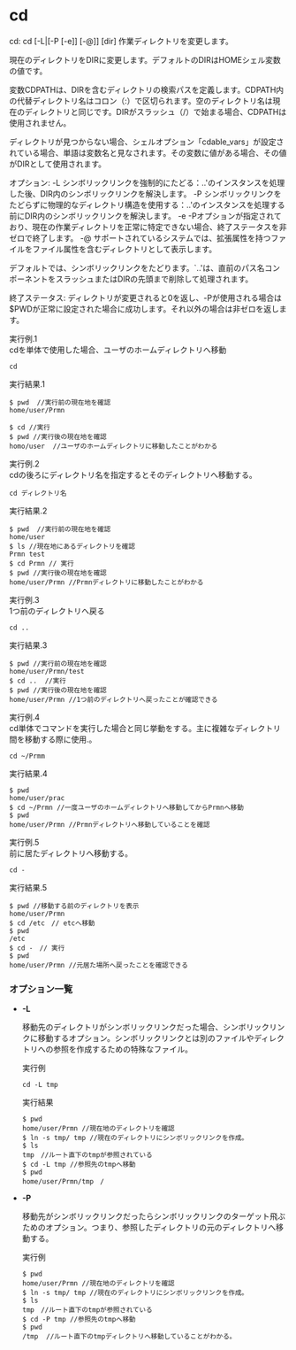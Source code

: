 [](ファイル名はコマンド名.md)
# cd
cd: cd [-L|[-P [-e]] [-@]] [dir]
作業ディレクトリを変更します。

現在のディレクトリをDIRに変更します。デフォルトのDIRはHOMEシェル変数の値です。

変数CDPATHは、DIRを含むディレクトリの検索パスを定義します。CDPATH内の代替ディレクトリ名はコロン（:）で区切られます。空のディレクトリ名は現在のディレクトリと同じです。DIRがスラッシュ（/）で始まる場合、CDPATHは使用されません。

ディレクトリが見つからない場合、シェルオプション「cdable_vars」が設定されている場合、単語は変数名と見なされます。その変数に値がある場合、その値がDIRとして使用されます。

オプション:
-L シンボリックリンクを強制的にたどる：..'のインスタンスを処理した後、DIR内のシンボリックリンクを解決します。   -P	シンボリックリンクをたどらずに物理的なディレクトリ構造を使用する：..'のインスタンスを処理する前にDIR内のシンボリックリンクを解決します。
-e -Pオプションが指定されており、現在の作業ディレクトリを正常に特定できない場合、終了ステータスを非ゼロで終了します。
-@ サポートされているシステムでは、拡張属性を持つファイルをファイル属性を含むディレクトリとして表示します。

デフォルトでは、シンボリックリンクをたどります。`..'は、直前のパス名コンポーネントをスラッシュまたはDIRの先頭まで削除して処理されます。

終了ステータス:
ディレクトリが変更されると0を返し、-Pが使用される場合は$PWDが正常に設定された場合に成功します。それ以外の場合は非ゼロを返します。

  実行例.1 [](変更しない)
  <br>
  cdを単体で使用した場合、ユーザのホームディレクトリへ移動
  ```
  cd
  ```


  実行結果.1　[](変更しない)


  ```
  $ pwd  //実行前の現在地を確認
  home/user/Prmn

  $ cd //実行
  $ pwd //実行後の現在地を確認
  homo/user  //ユーザのホームディレクトリに移動したことがわかる
  ```
  実行例.2 [](変更しない)
  <br>
  cdの後ろにディレクトリ名を指定するとそのディレクトリへ移動する。
  ```
  cd ディレクトリ名
  ```


  実行結果.2　[](変更しない)


  ```
  $ pwd  //実行前の現在地を確認
  home/user
  $ ls //現在地にあるディレクトリを確認
  Prmn test
  $ cd Prmn // 実行
  $ pwd //実行後の現在地を確認
  home/user/Prmn //Prmnディレクトリに移動したことがわかる
  ```
   実行例.3 [](変更しない)
   <br>
   1つ前のディレクトリへ戻る
  
  ```
  cd ..
  ```


  実行結果.3　[](変更しない)


  ```
  $ pwd //実行前の現在地を確認
  home/user/Prmn/test
  $ cd ..  //実行
  $ pwd //実行後の現在地を確認
  home/user/Prmn //1つ前のディレクトリへ戻ったことが確認できる
  ```
  実行例.4 [](変更しない)
  <br>
  cd単体でコマンドを実行した場合と同じ挙動をする。主に複雑なディレクトリ間を移動する際に使用.。
  ```
  cd ~/Prmm
  ```


  実行結果.4　[](変更しない)


  ```
  $ pwd
  home/user/prac
  $ cd ~/Prmn //一度ユーザのホームディレクトリへ移動してからPrmnへ移動
  $ pwd 
  home/user/Prmn //Prmnディレクトリへ移動していることを確認
  ```
  実行例.5[](変更しない)
  <br>
  前に居たディレクトリへ移動する。
  ```
  cd -
  ```


  実行結果.5　[](変更しない)


  ```
  $ pwd //移動する前のディレクトリを表示
  home/user/Prmn
  $ cd /etc　// etcへ移動
  $ pwd
  /etc
  $ cd -　// 実行
  $ pwd
  home/user/Prmn //元居た場所へ戻ったことを確認できる
  ```



### オプション一覧


- **-L**
  
  移動先のディレクトリがシンボリックリンクだった場合、シンボリックリンクに移動するオプション。シンボリックリンクとは別のファイルやディレクトリへの参照を作成するための特殊なファイル。

  実行例 [](変更しない)
  
  ```
  cd -L tmp
  ```


  実行結果　[](変更しない)


  ```
  $ pwd
  home/user/Prmn //現在地のディレクトリを確認
  $ ln -s tmp/ tmp //現在のディレクトリにシンボリックリンクを作成。
  $ ls
  tmp　//ルート直下のtmpが参照されている
  $ cd -L tmp //参照先のtmpへ移動
  $ pwd 
  home/user/Prmn/tmp　/

  ```
- **-P** 
    
  移動先がシンボリックリンクだったらシンボリックリンクのターゲット飛ぶためのオプション。つまり、参照したディレクトリの元のディレクトリへ移動する。
  
  実行例　[](変更しない)
  
  ```
  $ pwd
  home/user/Prmn //現在地のディレクトリを確認
  $ ln -s tmp/ tmp //現在のディレクトリにシンボリックリンクを作成。
  $ ls
  tmp　//ルート直下のtmpが参照されている
  $ cd -P tmp //参照先のtmpへ移動
  $ pwd 
  /tmp  //ルート直下のtmpディレクトリへ移動していることがわかる。
  ```


  
  